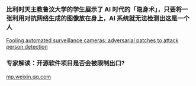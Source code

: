 ### 比利时天主教鲁汶大学的学生展示了 AI 时代的「隐身术」，只要将一张利用对抗网络生成的图像放在身上，AI 系统就无法检测出这是一个人
[Fooling automated surveillance cameras: adversarial patches to attack person detection](https://arxiv.org/abs/1904.08653v1)

### 专家解读：开源软件项目是否会被限制出口?
[mp.weixin.qq.com](https://mp.weixin.qq.com/s/_wmBHskWi5CCTjDWu6fMAg)